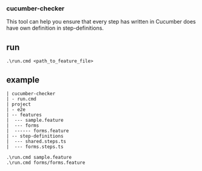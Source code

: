 ### cucumber-checker
This tool can help you ensure that every step has written in Cucumber does have own definition in step-definitions.

## run
```shell
.\run.cmd <path_to_feature_file>
```

## example
```
| cucumber-checker
| - run.cmd
| project
| - e2e
| -- features
|  --- sample.feature
|  --- forms
|  ------ forms.feature
| -- step-definitions
|  --- shared.steps.ts
|  --- forms.steps.ts
```

```shell
.\run.cmd sample.feature
.\run.cmd forms/forms.feature
```
